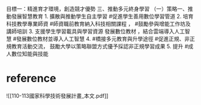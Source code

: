 目標一：精進育才環境，創造競才優勢 
三、推動多元終身學習 
（一）策略一、推動發展智慧教育
          1. 擴散與推動學生自主學習
		      #促進學生善用數位學習管道
		 2. 培育科技教學專業師資
		     #師資職前教育納入科技相關課程 ， #鼓勵參與增能工作坊及講師培訓
		3. 支援學生學習載具與學習資源
		   發展數位教材 ，結合雲端導入人工智慧 #發展數位教材並導入人工智慧
		4.  #橋接多元教育與升學途徑
		     #促進正規、非正規教育活動交流， 鼓勵大學以策略聯盟方式優予採認非正規學習成果
		5. 提升 #成人數位知能與技能
		
		
# reference
![[110-113國家科學技術發展計畫_本文.pdf]]